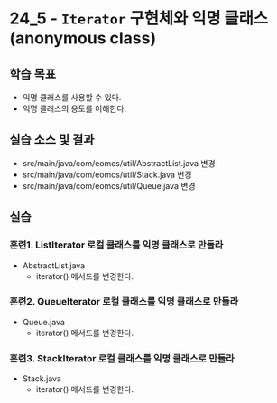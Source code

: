 # 24_5 - `Iterator` 구현체와 익명 클래스(anonymous class)

## 학습 목표

- 익명 클래스를 사용할 수 있다.
- 익명 클래스의 용도를 이해한다. 


## 실습 소스 및 결과

- src/main/java/com/eomcs/util/AbstractList.java 변경
- src/main/java/com/eomcs/util/Stack.java 변경
- src/main/java/com/eomcs/util/Queue.java 변경

## 실습

### 훈련1. ListIterator 로컬 클래스를 익명 클래스로 만들라

- AbstractList.java
  - iterator() 메서드를 변경한다.

### 훈련2. QueueIterator 로컬 클래스를 익명 클래스로 만들라

- Queue.java
  - iterator() 메서드를 변경한다.

### 훈련3. StackIterator 로컬 클래스를 익명 클래스로 만들라

- Stack.java
  - iterator() 메서드를 변경한다.
